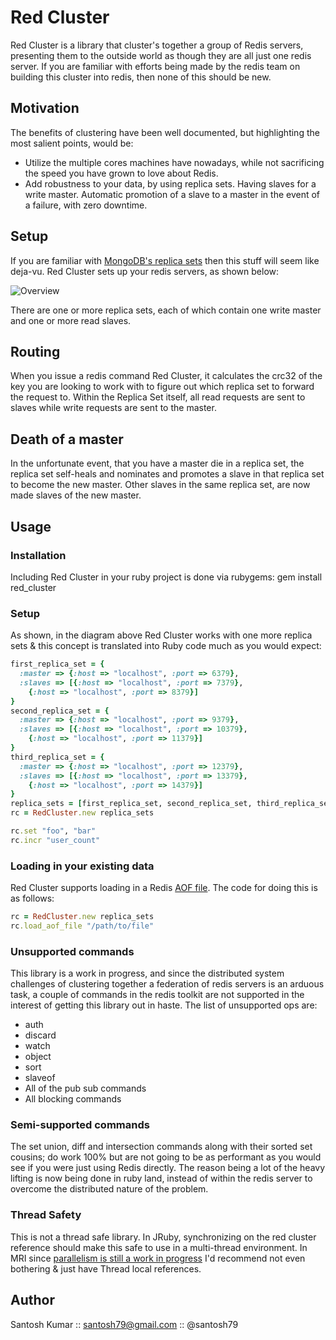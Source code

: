 Red Cluster
===========

Red Cluster is a library that cluster's together a group of Redis servers, presenting them to the outside world as though they are all just one redis server. If you are familiar with efforts being made by the redis team on building this cluster into redis, then none of this should be new.

Motivation
----------
The benefits of clustering have been well documented, but highlighting the most salient points, would be:

* Utilize the multiple cores machines have nowadays, while not sacrificing the speed you have grown to love about Redis.
* Add robustness to your data, by using replica sets. Having slaves for a write master. Automatic promotion of a slave to a master in the event of a failure, with zero downtime.

Setup
-----
If you are familiar with [MongoDB's replica sets](http://www.mongodb.org/display/DOCS/Replica+Sets) then this stuff will seem like deja-vu. Red Cluster sets up your redis servers, as shown below:

                                    
![Overview](https://img.skitch.com/20111026-e3w8stdemf33gyj8ciqauxpnyj.png)

There are one or more replica sets, each of which contain one write master and one or more read slaves.

Routing
-------
When you issue a redis command Red Cluster, it calculates the crc32 of the key you are looking to work with to figure out which replica set to forward the request to. Within the Replica Set itself, all read requests are sent to slaves while write requests are sent to the master.

Death of a master
-----------------
In the unfortunate event, that you have a master die in a replica set, the replica set self-heals and nominates and promotes a slave in that replica set to become the new master. Other slaves in the same replica set, are now made slaves of the new master.

Usage
-----
### Installation
Including Red Cluster in your ruby project is done via rubygems:
    gem install red_cluster

### Setup
As shown, in the diagram above Red Cluster works with one more replica sets & this concept is translated into Ruby code much as you would expect:

``` ruby
first_replica_set = {
  :master => {:host => "localhost", :port => 6379}, 
  :slaves => [{:host => "localhost", :port => 7379},
    {:host => "localhost", :port => 8379}]
}
second_replica_set = {
  :master => {:host => "localhost", :port => 9379}, 
  :slaves => [{:host => "localhost", :port => 10379},
    {:host => "localhost", :port => 11379}]
}
third_replica_set = {
  :master => {:host => "localhost", :port => 12379}, 
  :slaves => [{:host => "localhost", :port => 13379},
    {:host => "localhost", :port => 14379}]
}
replica_sets = [first_replica_set, second_replica_set, third_replica_set]
rc = RedCluster.new replica_sets

rc.set "foo", "bar"
rc.incr "user_count"
```

### Loading in your existing data
Red Cluster supports loading in a Redis [AOF file](http://redis.io/topics/persistence#append-only-file). The code for doing this is as follows:

``` ruby
rc = RedCluster.new replica_sets
rc.load_aof_file "/path/to/file"
```

### Unsupported commands
This library is a work in progress, and since the distributed system challenges of clustering together a federation of redis servers is an arduous task, a couple of commands in the redis toolkit are not supported in the interest of getting this library out in haste. The list of unsupported ops are:

* auth
* discard
* watch
* object
* sort
* slaveof
* All of the pub sub commands
* All blocking commands

### Semi-supported commands
The set union, diff and intersection commands along with their sorted set cousins; do work 100% but are not going to be as performant as you would see if you were just using Redis directly. The reason being a lot of the heavy lifting is now being done in ruby land, instead of within the redis server to overcome the distributed nature of the problem.

### Thread Safety
This is not a thread safe library. In JRuby, synchronizing on the red cluster reference should make this safe to use in a multi-thread environment. In MRI since [parallelism is still a work in progress](http://www.engineyard.com/blog/2011/ruby-concurrency-and-you/) I'd recommend not even bothering & just have Thread local references.

Author
------

Santosh Kumar :: santosh79@gmail.com :: @santosh79

